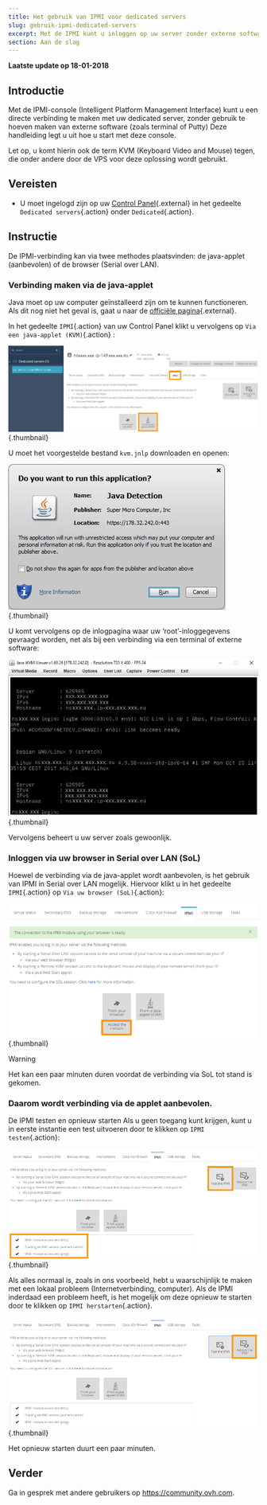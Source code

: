 ```yaml
---
title: Het gebruik van IPMI voor dedicated servers
slug: gebruik-ipmi-dedicated-servers
excerpt: Met de IPMI kunt u inloggen op uw server zonder externe software te gebruiken
section: Aan de slag
---
```


**Laatste update op 18-01-2018**

## Introductie

Met de IPMI-console (Intelligent Platform Management Interface) kunt u een directe verbinding te maken met uw dedicated server, zonder gebruik te hoeven maken van externe software (zoals terminal of Putty)  Deze handleiding legt u uit hoe u start met deze console.

Let op, u komt hierin ook de term KVM (Keyboard Video and Mouse) tegen, die onder andere door de VPS voor deze oplossing wordt gebruikt.

## Vereisten

- U moet ingelogd zijn op uw [Control Panel](https://www.ovh.com/auth){.external} in het gedeelte `Dedicated servers`{.action} onder `Dedicated`{.action}.

## Instructie

De IPMI-verbinding kan via twee methodes plaatsvinden: de java-applet (aanbevolen) of de browser (Serial over LAN).

### Verbinding maken via de java-applet

Java moet op uw computer geïnstalleerd zijn om te kunnen functioneren. Als dit nog niet het geval is, gaat u naar de [officiële pagina](https://www.java.com/fr/download/){.external}.

In het gedeelte `IPMI`{.action} van uw Control Panel klikt u vervolgens op `Via een java-applet (KVM)`{.action} :

![IPMI Java initiated](images/java_ipmi_initiate.png){.thumbnail}

U moet het voorgestelde bestand `kvm.jnlp` downloaden en openen:

![IPMI Java opening](images/java_ipmi_activation.png){.thumbnail}

U komt vervolgens op de inlogpagina waar uw ‘root’-inloggegevens gevraagd worden, net als bij een verbinding via een terminal of externe software:

![IPMI Java login](images/java_ipmi_login.png){.thumbnail}

Vervolgens beheert u uw server zoals gewoonlijk.

### Inloggen via uw browser in Serial over LAN (SoL)

Hoewel de verbinding via de java-applet wordt aanbevolen, is het gebruik van IPMI in Serial over LAN mogelijk. Hiervoor klikt u in het gedeelte `IPMI`{.action} op `Via uw browser (SoL)`{.action}:

![IPMI SoL activation](images/sol_ipmi_activation.png){.thumbnail}

> [!warning]
>
> Het kan een paar minuten duren voordat de verbinding via SoL tot stand is gekomen.
>

### Daarom wordt verbinding via de applet aanbevolen.

De IPMI testen en opnieuw starten Als u geen toegang kunt krijgen, kunt u in eerste instantie een test uitvoeren door te klikken op `IPMI testen`{.action}:

![IPMI test](images/ipmi_test.png){.thumbnail}

Als alles normaal is, zoals in ons voorbeeld, hebt u waarschijnlijk te maken met een lokaal probleem (Internetverbinding, computer). Als de IPMI inderdaad een probleem heeft, is het mogelijk om deze opnieuw te starten door te klikken op `IPMI herstarten`{.action}.

![IPMI test](images/ipmi_reboot.png){.thumbnail}

Het opnieuw starten duurt een paar minuten.

## Verder

Ga in gesprek met andere gebruikers op <https://community.ovh.com>.